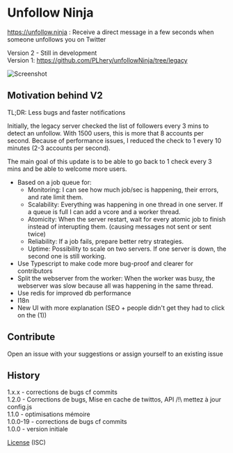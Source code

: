 # Unfollow Ninja
https://unfollow.ninja
: Receive a direct message in a few seconds when someone unfollows you on Twitter

Version 2 - Still in development  
Version 1: https://github.com/PLhery/unfollowNinja/tree/legacy

![Screenshot](http://i.imgur.com/rRsa7iy.jpg)

## Motivation behind V2

TL;DR: Less bugs and faster notifications

Initially, the legacy server checked the list of followers every 3 mins to detect an unfollow. With 1500 users, this is more that 8 accounts per second. Because of performance issues, I reduced the check to 1 every 10 minutes (2-3 accounts per second).

The main goal of this update is to be able to go back to 1 check every 3 mins and be able to welcome more users.

- Based on a job queue for:
    - Monitoring: I can see how much job/sec is happening, their errors, and rate limit them.
    - Scalability: Everything was happening in one thread in one server. If a queue is full I can add a vcore and a worker thread.
    - Atomicity: When the server restart, wait for every atomic job to finish instead of interupting them. (causing messages not sent or sent twice)
    - Reliability: If a job fails, prepare better retry strategies.
    - Uptime: Possibility to scale on two servers. If one server is down, the second one is still working.
- Use Typescript to make code more bug-proof and clearer for contributors
- Split the webserver from the worker: When the worker was busy, the webserver was slow because all was happening in the same thread.
- Use redis for improved db performance
- I18n
- New UI with more explanation (SEO + people didn't get they had to click on the (1))

## Contribute

Open an issue with your suggestions or assign yourself to an existing issue

## History
1.x.x - corrections de bugs cf commits  
1.2.0 - Corrections de bugs, Mise en cache de twittos, API /!\ mettez à jour config.js  
1.1.0 - optimisations mémoire  
1.0.0-19 - corrections de bugs cf commits  
1.0.0 - version initiale

[License](./LICENSE.md) (ISC)